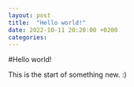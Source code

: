 ```yaml
---
layout: post
title:  "Hello world!"
date: 2022-10-11 20:20:00 +0200
categories: 
---
```


#Hello world!

This is the start of something new. :)
